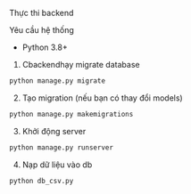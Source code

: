 Thực thi backend

Yêu cầu hệ thống

- Python 3.8+

1. Cbackendhạy migrate database
```bash
python manage.py migrate
```

2. Tạo migration (nếu bạn có thay đổi models)
```bash
python manage.py makemigrations
```

3. Khởi động server
```bash
python manage.py runserver
```

4. Nạp dữ liệu vào db
```bash
python db_csv.py
```
